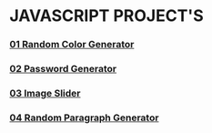 # JAVASCRIPT PROJECT'S
### [01 Random Color Generator](./01-Random-Color-Generator/)
### [02 Password Generator](./02_Password_Generator/)
### [03 Image Slider](./03_Image_Slider/)
### [04 Random Paragraph Generator](./04_Random_Paragraph_Generator/)